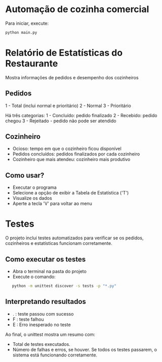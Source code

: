 # Automação de cozinha comercial

Para iniciar, execute:

```bash
python main.py
```

# Relatório de Estatísticas do Restaurante
Mostra informações de pedidos e desempenho dos cozinheiros

## Pedidos
1 - Total (inclui normal e prioritário)
2 - Normal
3 - Prioritário

Há três categorias:
1 - Concluído: pedido finalizado
2 - Recebido: pedido chegou
3 - Rejeitado - pedido não pode ser atendido

## Cozinheiro
- Ocioso: tempo em que o cozinheiro ficou disponível
- Pedidos concluídos: pedidos finalizados por cada cozinheiro
- Cozinheiro que mais atendeu: cozinheiro mais produtivo

## Como usar?
- Executar o programa
- Selecione a opção de exibir a Tabela de Estatística ('T')
- Visualize os dados
- Aperte a tecla 'V' para voltar ao menu

# Testes
O projeto inclui testes automatizados para verificar se os pedidos, cozinheiros e estatísticas funcionam corretamente.

## Como executar os testes
- Abra o terminal na pasta do projeto
- Execute o comando:
```bash
   python -m unittest discover -s tests -p "*.py"
```

## Interpretando resultados
- . : teste passou com sucesso
- F : teste falhou
- E : Erro inesperado no teste

Ao final, o unittest mostra um resumo com:
- Total de testes executados.
- Número de falhas e erros, se houver.
Se todos os testes passarem, o sistema está funcionando corretamente.
